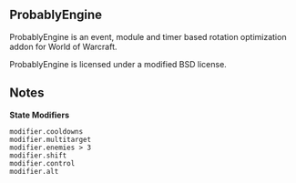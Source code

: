 ## ProbablyEngine
ProbablyEngine is an event, module and timer based rotation optimization addon for World of Warcraft.

ProbablyEngine is licensed under a modified BSD license.

## Notes
**State Modifiers**

    modifier.cooldowns
    modifier.multitarget
    modifier.enemies > 3
    modifier.shift
    modifier.control
    modifier.alt
